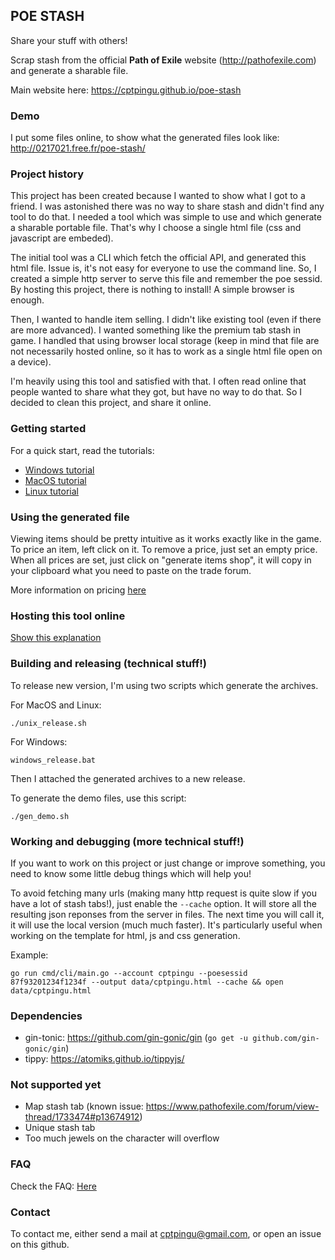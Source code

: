 ## POE STASH

Share your stuff with others!

Scrap stash from the official **Path of Exile** website (http://pathofexile.com)
and generate a sharable file.

Main website here: https://cptpingu.github.io/poe-stash

### Demo

I put some files online, to show what the generated files look like:
http://0217021.free.fr/poe-stash/

### Project history

This project has been created because I wanted to show what I got to a friend. I
was astonished there was no way to share stash and didn't find any tool to do
that. I needed a tool which was simple to use and which generate a sharable
portable file. That's why I choose a single html file (css and javascript are
embeded).

The initial tool was a CLI which fetch the official API, and generated this html
file. Issue is, it's not easy for everyone to use the command line. So, I
created a simple http server to serve this file and remember the poe sessid. By
hosting this project, there is nothing to install! A simple browser is enough.

Then, I wanted to handle item selling. I didn't like existing tool (even if
there are more advanced). I wanted something like the premium tab stash in game.
I handled that using browser local storage (keep in mind that file are not
necessarily hosted online, so it has to work as a single html file open on a
device).

I'm heavily using this tool and satisfied with that. I often read online that
people wanted to share what they got, but have no way to do that. So I decided
to clean this project, and share it online.

### Getting started

For a quick start, read the tutorials:
  * [Windows tutorial](docs/tutorial_windows.md)
  * [MacOS tutorial](docs/tutorial_mac.md)
  * [Linux tutorial](docs/tutorial_linux.md)

### Using the generated file

Viewing items should be pretty intuitive as it works exactly like in the game.
To price an item, left click on it. To remove a price, just set an empty price.
When all prices are set, just click on "generate items shop", it will copy in
your clipboard what you need to paste on the trade forum.

More information on pricing [here](docs/prices.md)

### Hosting this tool online

[Show this explanation](/docs/hosting.md)

### Building and releasing (technical stuff!)

To release new version, I'm using two scripts which generate the archives.

For MacOS and Linux:
```
./unix_release.sh
```

For Windows:
```
windows_release.bat
```

Then I attached the generated archives to a new release.

To generate the demo files, use this script:
```
./gen_demo.sh
```


### Working and debugging (more technical stuff!)

If you want to work on this project or just change or improve something, you
need to know some little debug things which will help you!

To avoid fetching many urls (making many http request is quite slow if you have
a lot of stash tabs!), just enable the `--cache` option. It will store all the
resulting json reponses from the server in files. The next time you will call
it, it will use the local version (much much faster). It's particularly useful
when working on the template for html, js and css generation.

Example:
```
go run cmd/cli/main.go --account cptpingu --poesessid 87f93201234f1234f --output data/cptpingu.html --cache && open data/cptpingu.html
```

### Dependencies

  * gin-tonic: https://github.com/gin-gonic/gin (`go get -u github.com/gin-gonic/gin`)
  * tippy: https://atomiks.github.io/tippyjs/

### Not supported yet

  * Map stash tab (known issue: https://www.pathofexile.com/forum/view-thread/1733474#p13674912)
  * Unique stash tab
  * Too much jewels on the character will overflow

### FAQ

Check the FAQ: [Here](/docs/faq.md)

### Contact

To contact me, either send a mail at cptpingu@gmail.com, or open an issue on
this github.
